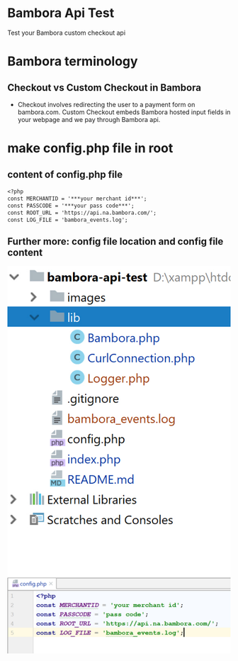# Bambora Api Test
Test your Bambora custom checkout api

# Bambora terminology
 ## Checkout vs Custom Checkout in Bambora
 * Checkout involves redirecting the user to a payment form on bambora.com. Custom Checkout embeds Bambora hosted input fields in your webpage and we pay through Bambora api.

# make config.php file in root
## content of config.php file
```
<?php
const MERCHANTID = '***your merchant id***';
const PASSCODE = '***your pass code***';
const ROOT_URL = 'https://api.na.bambora.com/';
const LOG_FILE = 'bambora_events.log';
```
## Further more: config file location and config file content
![Config File Location](https://raw.githubusercontent.com/8ivek/bambora-api-test/master/images/config_file_location.jpg)
![Config File Content](https://raw.githubusercontent.com/8ivek/bambora-api-test/master/images/config_file_content.jpg)
